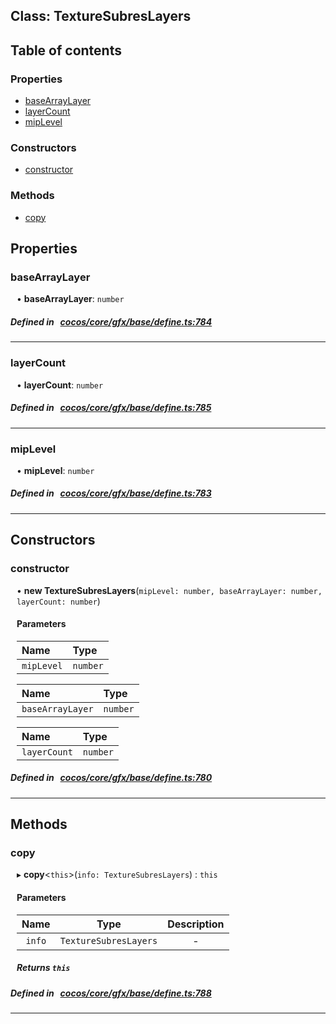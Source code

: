 
## Class: TextureSubresLayers





<div class="table-of-content">
<h2>Table of contents</h2>


### Properties

- [ baseArrayLayer](#baseArrayLayer)
- [ layerCount](#layerCount)
- [ mipLevel](#mipLevel)

### Constructors

- [ constructor](#constructor)

### Methods

- [ copy](#copy)
</div>

## Properties


### baseArrayLayer
<div style="margin-left: 10px;">




•  **baseArrayLayer**:
`number` 
</div>

##### Defined in &nbsp;   [cocos/core/gfx/base/define.ts:784](https://github.com/cocos-creator/engine/blob/c7bf6b8a9/cocos/core/gfx/base/define.ts#L784)&nbsp;


___


### layerCount
<div style="margin-left: 10px;">




•  **layerCount**:
`number` 
</div>

##### Defined in &nbsp;   [cocos/core/gfx/base/define.ts:785](https://github.com/cocos-creator/engine/blob/c7bf6b8a9/cocos/core/gfx/base/define.ts#L785)&nbsp;


___


### mipLevel
<div style="margin-left: 10px;">




•  **mipLevel**:
`number` 
</div>

##### Defined in &nbsp;   [cocos/core/gfx/base/define.ts:783](https://github.com/cocos-creator/engine/blob/c7bf6b8a9/cocos/core/gfx/base/define.ts#L783)&nbsp;


___

<!---->
## Constructors


### constructor
<div style="margin-left: 10px;">

• **new TextureSubresLayers**(`mipLevel: number, baseArrayLayer: number, layerCount: number`)

#### Parameters
| Name | Type |
| :------ | :------ |
| `mipLevel` | `number` |





| Name | Type |
| :------ | :------ |
| `baseArrayLayer` | `number` |





| Name | Type |
| :------ | :------ |
| `layerCount` | `number` |





</div>

##### Defined in &nbsp;   [cocos/core/gfx/base/define.ts:780](https://github.com/cocos-creator/engine/blob/c7bf6b8a9/cocos/core/gfx/base/define.ts#L780)&nbsp;


---

<!---->
## Methods

### copy
<div style="margin-left: 10px;">

▸   **copy**<`this`\>(`info: TextureSubresLayers`) : `this`




<!---->
<!--    #### Returns `this` -->
<!---->

#### Parameters

| Name | Type | Description |
| :------: | :------: | :------: |
| `info` | `TextureSubresLayers` | - |



##### Returns `this`




</div>

##### Defined in &nbsp;   [cocos/core/gfx/base/define.ts:788](https://github.com/cocos-creator/engine/blob/c7bf6b8a9/cocos/core/gfx/base/define.ts#L788)&nbsp;
___
<!---->



